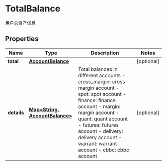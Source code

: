 
# TotalBalance

用户总资产信息

## Properties

Name | Type | Description | Notes
------------ | ------------- | ------------- | -------------
**total** | [**AccountBalance**](AccountBalance.md) |  |  [optional]
**details** | [**Map&lt;String, AccountBalance&gt;**](AccountBalance.md) | Total balances in different accounts  - cross_margin: cross margin account - spot: spot account - finance: finance account - margin: margin account - quant: quant account - futures: futures account - delivery: delivery account - warrant: warrant account - cbbc: cbbc account |  [optional]

